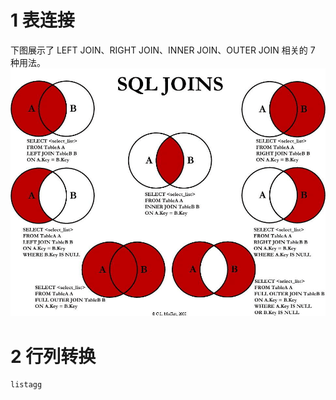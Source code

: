 # 1 表连接
下图展示了 LEFT JOIN、RIGHT JOIN、INNER JOIN、OUTER JOIN 相关的 7 种用法。
![](基础SQL语法.assets/image-20220810181733957.png)




# 2 行列转换

```sql
listagg
```


